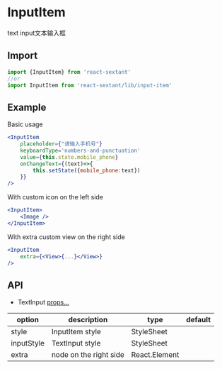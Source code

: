 # InputItem

text input文本输入框

## Import
```jsx harmony
import {InputItem} from 'react-sextant'
//or
import InputItem from 'react-sextant/lib/input-item'
```
## Example
Basic usage
```jsx harmony
<InputItem
    placeholder={"请输入手机号"}
    keyboardType='numbers-and-punctuation'
    value={this.state.mobile_phone}
    onChangeText={(text)=>{
        this.setState({mobile_phone:text})
    }}
/>
```
With custom icon on the left side
```jsx harmony
<InputItem>
    <Image />
</InputItem>
```
With extra custom view on the right side
```jsx harmony
<InputItem 
    extra={<View>{...}</View>}
/>
```
## API

 - TextInput [props...](https://facebook.github.io/react-native/docs/0.59/textinput)

| option | description | type | default |
|----|----|----|----|
|style|InputItem style|StyleSheet||
|inputStyle|TextInput style|StyleSheet||
|extra|node on the right side|React.Element||

